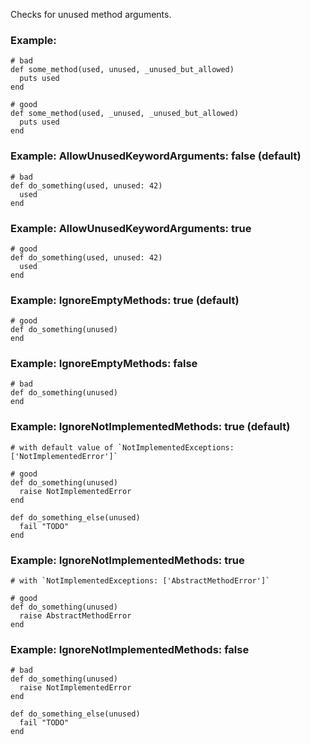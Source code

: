 Checks for unused method arguments.

### Example:
    # bad
    def some_method(used, unused, _unused_but_allowed)
      puts used
    end

    # good
    def some_method(used, _unused, _unused_but_allowed)
      puts used
    end

### Example: AllowUnusedKeywordArguments: false (default)
    # bad
    def do_something(used, unused: 42)
      used
    end

### Example: AllowUnusedKeywordArguments: true
    # good
    def do_something(used, unused: 42)
      used
    end

### Example: IgnoreEmptyMethods: true (default)
    # good
    def do_something(unused)
    end

### Example: IgnoreEmptyMethods: false
    # bad
    def do_something(unused)
    end

### Example: IgnoreNotImplementedMethods: true (default)
    # with default value of `NotImplementedExceptions: ['NotImplementedError']`

    # good
    def do_something(unused)
      raise NotImplementedError
    end

    def do_something_else(unused)
      fail "TODO"
    end

### Example: IgnoreNotImplementedMethods: true
    # with `NotImplementedExceptions: ['AbstractMethodError']`

    # good
    def do_something(unused)
      raise AbstractMethodError
    end

### Example: IgnoreNotImplementedMethods: false
    # bad
    def do_something(unused)
      raise NotImplementedError
    end

    def do_something_else(unused)
      fail "TODO"
    end